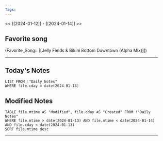 ```yaml
---
Tags:
---
```

<< [[2024-01-12]] - [[2024-01-14]] >>
## Favorite song
(Favorite_Song:: [[Jelly Fields & Bikini Bottom Downtown (Alpha Mix)]])

___
## Today's Notes
```dataview
LIST FROM !"Daily Notes"
WHERE file.cday = date(2024-01-13)
```
## Modified Notes
```dataview
TABLE file.mtime AS "Modified", file.cday AS "Created" FROM !"Daily Notes" 
WHERE file.mtime > date(2024-01-13) AND file.mtime < date(2024-01-14) AND file.cday < date(2024-01-13)
SORT file.mtime desc
```
___
